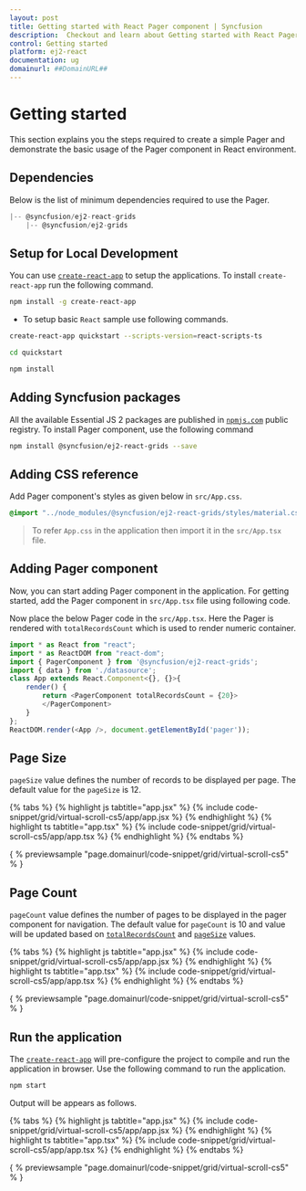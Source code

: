 ```yaml
---
layout: post
title: Getting started with React Pager component | Syncfusion
description:  Checkout and learn about Getting started with React Pager component of Syncfusion Essential JS 2 and more details.
control: Getting started 
platform: ej2-react
documentation: ug
domainurl: ##DomainURL##
---
```


# Getting started

This section explains you the steps required to create a simple Pager and demonstrate the basic usage of the Pager component in React environment.

## Dependencies

Below is the list of minimum dependencies required to use the Pager.

```javascript
|-- @syncfusion/ej2-react-grids
    |-- @syncfusion/ej2-grids
```

## Setup for Local Development

You can use [`create-react-app`](https://github.com/facebookincubator/create-react-app) to setup the applications.
To install `create-react-app` run the following command.

```sh
npm install -g create-react-app
```

* To setup basic `React` sample use following commands.

```sh
create-react-app quickstart --scripts-version=react-scripts-ts

cd quickstart

npm install

```

## Adding Syncfusion packages

All the available Essential JS 2 packages are published in [`npmjs.com`](https://www.npmjs.com/~syncfusionorg) public registry.
To install Pager component, use the following command

```sh
npm install @syncfusion/ej2-react-grids --save
```

## Adding CSS reference

 Add Pager component's styles as given below in `src/App.css`.

```css
@import "../node_modules/@syncfusion/ej2-react-grids/styles/material.css";
```

> To refer `App.css` in the application then import it in the `src/App.tsx` file.

## Adding Pager component

Now, you can start adding Pager component in the application. For getting started, add the Pager component in `src/App.tsx` file
using following code.

Now place the below Pager code in the `src/App.tsx`.
Here the Pager is rendered with `totalRecordsCount` which is used to render numeric container.

```typescript
import * as React from "react";
import * as ReactDOM from "react-dom";
import { PagerComponent } from '@syncfusion/ej2-react-grids';
import { data } from './datasource';
class App extends React.Component<{}, {}>{
    render() {
        return <PagerComponent totalRecordsCount = {20}>
        </PagerComponent>
    }
};
ReactDOM.render(<App />, document.getElementById('pager'));
```

## Page Size

`pageSize` value defines the number of records to be displayed per page. The default value for the `pageSize` is 12.

{% tabs %}
{% highlight js tabtitle="app.jsx" %}
{% include code-snippet/grid/virtual-scroll-cs5/app/app.jsx %}
{% endhighlight %}
{% highlight ts tabtitle="app.tsx" %}
{% include code-snippet/grid/virtual-scroll-cs5/app/app.tsx %}
{% endhighlight %}
{% endtabs %}

{ % previewsample "page.domainurl/code-snippet/grid/virtual-scroll-cs5" % }

## Page Count

`pageCount` value defines the number of pages to be displayed in the pager component for navigation.
The default value for `pageCount` is 10 and value will be updated based on [`totalRecordsCount`](https://ej2.syncfusion.com/angular/documentation/api/pager/pagerModel/#totalrecordscount)
and [`pageSize`](https://ej2.syncfusion.com/angular/documentation/api/pager/pagerModel/#pagesize) values.

{% tabs %}
{% highlight js tabtitle="app.jsx" %}
{% include code-snippet/grid/virtual-scroll-cs5/app/app.jsx %}
{% endhighlight %}
{% highlight ts tabtitle="app.tsx" %}
{% include code-snippet/grid/virtual-scroll-cs5/app/app.tsx %}
{% endhighlight %}
{% endtabs %}

{ % previewsample "page.domainurl/code-snippet/grid/virtual-scroll-cs5" % }

## Run the application

The [`create-react-app`](https://github.com/facebookincubator/create-react-app) will pre-configure the project to compile and
run the application in browser. Use the following command to run the application.

```sh
npm start
```

Output will be appears as follows.

{% tabs %}
{% highlight js tabtitle="app.jsx" %}
{% include code-snippet/grid/virtual-scroll-cs5/app/app.jsx %}
{% endhighlight %}
{% highlight ts tabtitle="app.tsx" %}
{% include code-snippet/grid/virtual-scroll-cs5/app/app.tsx %}
{% endhighlight %}
{% endtabs %}

{ % previewsample "page.domainurl/code-snippet/grid/virtual-scroll-cs5" % }